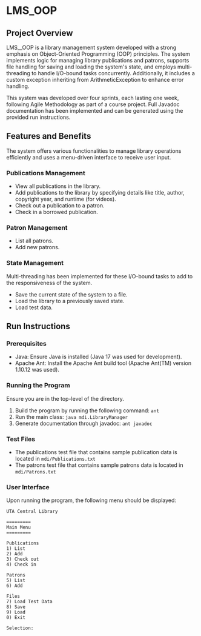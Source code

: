 # LMS_OOP

## Project Overview
LMS__OOP is a library management system developed with a strong emphasis on Object-Oriented Programming (OOP) principles. The system implements logic for managing library publications and patrons, supports file handling for saving and loading the system's state, and employs multi-threading to handle I/O-bound tasks concurrently. Additionally, it includes a custom exception inheriting from ArithmeticException to enhance error handling.

This system was developed over four sprints, each lasting one week, following Agile Methodology as part of a course project. Full Javadoc documentation has been implemented and can be generated using the provided run instructions.

## Features and Benefits
The system offers various functionalities to manage library operations efficiently and uses a menu-driven interface to receive user input.

### Publications Management
+ View all publications in the library.
+ Add publications to the library by specifying details like title, author, copyright year, and runtime (for videos).
+ Check out a publication to a patron.
+ Check in a borrowed publication.  
### Patron Management
+ List all patrons.
+ Add new patrons. 
### State Management
Multi-threading has been implemented for these I/O-bound tasks to add to the responsiveness of the system.
+ Save the current state of the system to a file.
+ Load the library to a previously saved state.
+ Load test data.

## Run Instructions

### Prerequisites
+ Java: Ensure Java is installed (Java 17 was used for development).
+ Apache Ant: Install the Apache Ant build tool (Apache Ant(TM) version 1.10.12 was used).
### Running the Program
Ensure you are in the top-level of the directory.
1. Build the program by running the following command:
   `ant`
2. Run the main class:
   `java mdi.LibraryManager`
3. Generate documentation through javadoc:
   `ant javadoc`
### Test Files
+ The publications test file that contains sample publication data is located in `mdi/Publications.txt`
+ The patrons test file that contains sample patrons data is located in `mdi/Patrons.txt`

### User Interface
Upon running the program, the following menu should be displayed:
```
UTA Central Library

=========
Main Menu
=========

Publications
1) List
2) Add
3) Check out
4) Check in

Patrons
5) List
6) Add

Files
7) Load Test Data
8) Save
9) Load
0) Exit

Selection:
